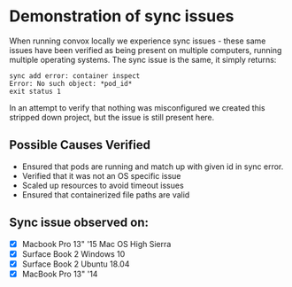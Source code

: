 # Demonstration of sync issues

When running convox locally we experience sync issues - these same issues have been verified as being present on multiple computers, running multiple operating systems. The sync issue is the same, it simply returns:

```
sync add error: container inspect
Error: No such object: *pod_id*
exit status 1
```

In an attempt to verify that nothing was misconfigured we created this stripped down project, but the issue is still present here.

## Possible Causes Verified

- Ensured that pods are running and match up with given id in sync error.
- Verified that it was not an OS specific issue
- Scaled up resources to avoid timeout issues
- Ensured that containerized file paths are valid

## Sync issue observed on:

- [x] Macbook Pro 13" '15 Mac OS High Sierra
- [x] Surface Book 2 Windows 10
- [x] Surface Book 2 Ubuntu 18.04
- [x] MacBook Pro 13" '14
